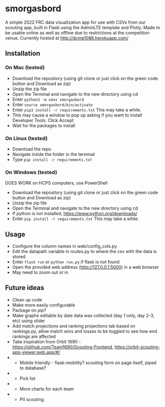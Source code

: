# smorgasbord
A simple 2022 FRC data visualization app for use with CSVs from our scouting app, built in Flask using the AdminLTE template and Plotly. Made to be usable online as well as offline due to restrictions at the competition venue. Currently hosted at http://dcmp1086.herokuapp.com/

## Installation
### On Mac (tested)
- Download the repository (using git clone or just click on the green code button and Download as zip)
- Unzip the zip file
- Open the Terminal and navigate to the new directory using cd
- Enter `python3 -m venv smorgasbord`
- Enter `source smorgasbord/bin/activate`
- Enter `pip3 install -r requirements.txt` This may take a while.
- This may cause a window to pop up asking if you want to install Developer Tools. Click Accept
- Wait for the packages to install
### On Linux (tested)
- Download the repo
- Navigate inside the folder in the terminal
- Type `pip install -r requirements.txt`
### On Windows (tested)
DOES WORK on HCPS computers, use PowerShell
- Download the repository (using git clone or just click on the green code button and Download as zip)
- Unzip the zip file
- Open the Terminal and navigate to the new directory using cd
- If python is not installed, https://www.python.org/downloads/
- Enter `pip install -r requirements.txt` This may take a while.

## Usage
- Configure the column names in web/config_cols.py
- Edit the datapath variable in routes.py to where the csv with the data is stored
- Enter `flask run` or `python run.py` if flask is not found
- Open the provided web address (http://127.0.0.1:5000) in a web browser
- May need to zoom out or in

## Future ideas
- Clean up code
- Make more easily configurable
- Package on pip?
- Make graphs editable by date data was collected (day 1 only, day 2-3, etc) using slider
- Add match projections and ranking projections tab based on rankings.py, allow match wins and losses to be toggled to see how end rankings are affected
- Take inspiration from Orbit 1690 - https://github.com/Team1690/Scouting-Frontend, https://orbit-scouting-app-viewer.web.app/#/
- - Mobile friendly - flask-mobility? scouting form on page itself, piped to database?
- - Pick list
- - More charts for each team
- - Pit scouting
